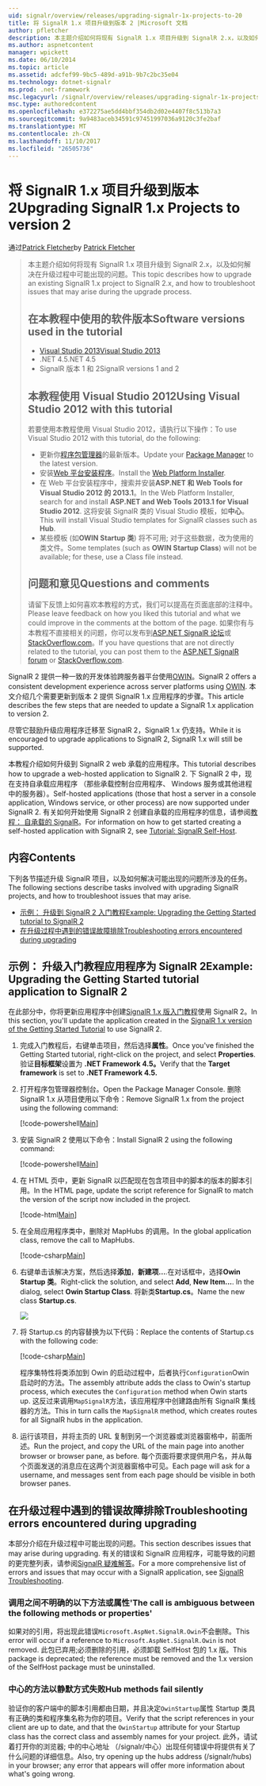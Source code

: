 ```yaml
---
uid: signalr/overview/releases/upgrading-signalr-1x-projects-to-20
title: 将 SignalR 1.x 项目升级到版本 2 |Microsoft 文档
author: pfletcher
description: 本主题介绍如何将现有 SignalR 1.x 项目升级到 SignalR 2.x，以及如何解决在升级过程中可能出现的问题...
ms.author: aspnetcontent
manager: wpickett
ms.date: 06/10/2014
ms.topic: article
ms.assetid: adcfef99-9bc5-489d-a91b-9b7c2bc35e04
ms.technology: dotnet-signalr
ms.prod: .net-framework
msc.legacyurl: /signalr/overview/releases/upgrading-signalr-1x-projects-to-20
msc.type: authoredcontent
ms.openlocfilehash: e372275ae5dd4bbf354db2d02e4407f8c513b7a3
ms.sourcegitcommit: 9a9483aceb34591c97451997036a9120c3fe2baf
ms.translationtype: MT
ms.contentlocale: zh-CN
ms.lasthandoff: 11/10/2017
ms.locfileid: "26505736"
---
```

<a name="upgrading-signalr-1x-projects-to-version-2"></a><span data-ttu-id="cea1c-103">将 SignalR 1.x 项目升级到版本 2</span><span class="sxs-lookup"><span data-stu-id="cea1c-103">Upgrading SignalR 1.x Projects to version 2</span></span>
====================
<span data-ttu-id="cea1c-104">通过[Patrick Fletcher](https://github.com/pfletcher)</span><span class="sxs-lookup"><span data-stu-id="cea1c-104">by [Patrick Fletcher](https://github.com/pfletcher)</span></span>

> <span data-ttu-id="cea1c-105">本主题介绍如何将现有 SignalR 1.x 项目升级到 SignalR 2.x，以及如何解决在升级过程中可能出现的问题。</span><span class="sxs-lookup"><span data-stu-id="cea1c-105">This topic describes how to upgrade an existing SignalR 1.x project to SignalR 2.x, and how to troubleshoot issues that may arise during the upgrade process.</span></span>
> 
> ## <a name="software-versions-used-in-the-tutorial"></a><span data-ttu-id="cea1c-106">在本教程中使用的软件版本</span><span class="sxs-lookup"><span data-stu-id="cea1c-106">Software versions used in the tutorial</span></span>
> 
> 
> - [<span data-ttu-id="cea1c-107">Visual Studio 2013</span><span class="sxs-lookup"><span data-stu-id="cea1c-107">Visual Studio 2013</span></span>](https://www.microsoft.com/visualstudio/eng/2013-downloads)
> - <span data-ttu-id="cea1c-108">.NET 4.5</span><span class="sxs-lookup"><span data-stu-id="cea1c-108">.NET 4.5</span></span>
> - <span data-ttu-id="cea1c-109">SignalR 版本 1 和 2</span><span class="sxs-lookup"><span data-stu-id="cea1c-109">SignalR versions 1 and 2</span></span>
>   
> 
> 
> ## <a name="using-visual-studio-2012-with-this-tutorial"></a><span data-ttu-id="cea1c-110">本教程使用 Visual Studio 2012</span><span class="sxs-lookup"><span data-stu-id="cea1c-110">Using Visual Studio 2012 with this tutorial</span></span>
> 
> 
> <span data-ttu-id="cea1c-111">若要使用本教程使用 Visual Studio 2012，请执行以下操作：</span><span class="sxs-lookup"><span data-stu-id="cea1c-111">To use Visual Studio 2012 with this tutorial, do the following:</span></span>
> 
> - <span data-ttu-id="cea1c-112">更新你[程序包管理器](http://docs.nuget.org/docs/start-here/installing-nuget)的最新版本。</span><span class="sxs-lookup"><span data-stu-id="cea1c-112">Update your [Package Manager](http://docs.nuget.org/docs/start-here/installing-nuget) to the latest version.</span></span>
> - <span data-ttu-id="cea1c-113">安装[Web 平台安装程序](https://www.microsoft.com/web/downloads/platform.aspx)。</span><span class="sxs-lookup"><span data-stu-id="cea1c-113">Install the [Web Platform Installer](https://www.microsoft.com/web/downloads/platform.aspx).</span></span>
> - <span data-ttu-id="cea1c-114">在 Web 平台安装程序中，搜索并安装**ASP.NET 和 Web Tools for Visual Studio 2012 的 2013.1**。</span><span class="sxs-lookup"><span data-stu-id="cea1c-114">In the Web Platform Installer, search for and install **ASP.NET and Web Tools 2013.1 for Visual Studio 2012**.</span></span> <span data-ttu-id="cea1c-115">这将安装 SignalR 类的 Visual Studio 模板，如**中心**。</span><span class="sxs-lookup"><span data-stu-id="cea1c-115">This will install Visual Studio templates for SignalR classes such as **Hub**.</span></span>
> - <span data-ttu-id="cea1c-116">某些模板 (如**OWIN Startup 类**) 将不可用; 对于这些数据，改为使用的类文件。</span><span class="sxs-lookup"><span data-stu-id="cea1c-116">Some templates (such as **OWIN Startup Class**) will not be available; for these, use a Class file instead.</span></span>
> 
> 
> ## <a name="questions-and-comments"></a><span data-ttu-id="cea1c-117">问题和意见</span><span class="sxs-lookup"><span data-stu-id="cea1c-117">Questions and comments</span></span>
> 
> <span data-ttu-id="cea1c-118">请留下反馈上如何喜欢本教程的方式，我们可以提高在页面底部的注释中。</span><span class="sxs-lookup"><span data-stu-id="cea1c-118">Please leave feedback on how you liked this tutorial and what we could improve in the comments at the bottom of the page.</span></span> <span data-ttu-id="cea1c-119">如果你有与本教程不直接相关的问题，你可以发布到[ASP.NET SignalR 论坛](https://forums.asp.net/1254.aspx/1?ASP+NET+SignalR)或[StackOverflow.com](http://stackoverflow.com/)。</span><span class="sxs-lookup"><span data-stu-id="cea1c-119">If you have questions that are not directly related to the tutorial, you can post them to the [ASP.NET SignalR forum](https://forums.asp.net/1254.aspx/1?ASP+NET+SignalR) or [StackOverflow.com](http://stackoverflow.com/).</span></span>


<span data-ttu-id="cea1c-120">SignalR 2 提供一种一致的开发体验跨服务器平台使用[OWIN](http://owin.org)。</span><span class="sxs-lookup"><span data-stu-id="cea1c-120">SignalR 2 offers a consistent development experience across server platforms using [OWIN](http://owin.org).</span></span> <span data-ttu-id="cea1c-121">本文介绍几个需要更新到版本 2 提供 SignalR 1.x 应用程序的步骤。</span><span class="sxs-lookup"><span data-stu-id="cea1c-121">This article describes the few steps that are needed to update a SignalR 1.x application to version 2.</span></span>

<span data-ttu-id="cea1c-122">尽管它鼓励升级应用程序迁移至 SignalR 2，SignalR 1.x 仍支持。</span><span class="sxs-lookup"><span data-stu-id="cea1c-122">While it is encouraged to upgrade applications to SignalR 2, SignalR 1.x will still be supported.</span></span>

<span data-ttu-id="cea1c-123">本教程介绍如何升级到 SignalR 2 web 承载的应用程序。</span><span class="sxs-lookup"><span data-stu-id="cea1c-123">This tutorial describes how to upgrade a web-hosted application to SignalR 2.</span></span> <span data-ttu-id="cea1c-124">下 SignalR 2 中，现在支持自承载应用程序 （那些承载控制台应用程序、 Windows 服务或其他进程中的服务器）。</span><span class="sxs-lookup"><span data-stu-id="cea1c-124">Self-hosted applications (those that host a server in a console application, Windows service, or other process) are now supported under SignalR 2.</span></span> <span data-ttu-id="cea1c-125">有关如何开始使用 SignalR 2 创建自承载的应用程序的信息，请参阅[教程： 自承载的 SignalR](../deployment/tutorial-signalr-self-host.md)。</span><span class="sxs-lookup"><span data-stu-id="cea1c-125">For information on how to get started creating a self-hosted application with SignalR 2, see [Tutorial: SignalR Self-Host](../deployment/tutorial-signalr-self-host.md).</span></span>

## <a name="contents"></a><span data-ttu-id="cea1c-126">内容</span><span class="sxs-lookup"><span data-stu-id="cea1c-126">Contents</span></span>

<span data-ttu-id="cea1c-127">下列各节描述升级 SignalR 项目，以及如何解决可能出现的问题所涉及的任务。</span><span class="sxs-lookup"><span data-stu-id="cea1c-127">The following sections describe tasks involved with upgrading SignalR projects, and how to troubleshoot issues that may arise.</span></span>

- [<span data-ttu-id="cea1c-128">示例： 升级到 SignalR 2 入门教程</span><span class="sxs-lookup"><span data-stu-id="cea1c-128">Example: Upgrading the Getting Started tutorial to SignalR 2</span></span>](#example)
- [<span data-ttu-id="cea1c-129">在升级过程中遇到的错误故障排除</span><span class="sxs-lookup"><span data-stu-id="cea1c-129">Troubleshooting errors encountered during upgrading</span></span>](#troubleshooting)

<a id="example"></a>

## <a name="example-upgrading-the-getting-started-tutorial-application-to-signalr-2"></a><span data-ttu-id="cea1c-130">示例： 升级入门教程应用程序为 SignalR 2</span><span class="sxs-lookup"><span data-stu-id="cea1c-130">Example: Upgrading the Getting Started tutorial application to SignalR 2</span></span>

<span data-ttu-id="cea1c-131">在此部分中，你将更新应用程序中创建[SignalR 1.x 版入门教程](../older-versions/index.md)使用 SignalR 2。</span><span class="sxs-lookup"><span data-stu-id="cea1c-131">In this section, you'll update the application created in the [SignalR 1.x version of the Getting Started Tutorial](../older-versions/index.md) to use SignalR 2.</span></span>

1. <span data-ttu-id="cea1c-132">完成入门教程后，右键单击项目，然后选择**属性**。</span><span class="sxs-lookup"><span data-stu-id="cea1c-132">Once you've finished the Getting Started tutorial, right-click on the project, and select **Properties**.</span></span> <span data-ttu-id="cea1c-133">验证**目标框架**设置为 **.NET Framework 4.5。**</span><span class="sxs-lookup"><span data-stu-id="cea1c-133">Verify that the **Target framework** is set to **.NET Framework 4.5.**</span></span>
2. <span data-ttu-id="cea1c-134">打开程序包管理器控制台。</span><span class="sxs-lookup"><span data-stu-id="cea1c-134">Open the Package Manager Console.</span></span> <span data-ttu-id="cea1c-135">删除 SignalR 1.x 从项目使用以下命令：</span><span class="sxs-lookup"><span data-stu-id="cea1c-135">Remove SignalR 1.x from the project using the following command:</span></span>

    [!code-powershell[Main](upgrading-signalr-1x-projects-to-20/samples/sample1.ps1)]
3. <span data-ttu-id="cea1c-136">安装 SignalR 2 使用以下命令：</span><span class="sxs-lookup"><span data-stu-id="cea1c-136">Install SignalR 2 using the following command:</span></span>

    [!code-powershell[Main](upgrading-signalr-1x-projects-to-20/samples/sample2.ps1)]
4. <span data-ttu-id="cea1c-137">在 HTML 页中，更新 SignalR 以匹配现在包含项目中的脚本的版本的脚本引用。</span><span class="sxs-lookup"><span data-stu-id="cea1c-137">In the HTML page, update the script reference for SignalR to match the version of the script now included in the project.</span></span>

    [!code-html[Main](upgrading-signalr-1x-projects-to-20/samples/sample3.html)]
5. <span data-ttu-id="cea1c-138">在全局应用程序类中，删除对 MapHubs 的调用。</span><span class="sxs-lookup"><span data-stu-id="cea1c-138">In the global application class, remove the call to MapHubs.</span></span>

    [!code-csharp[Main](upgrading-signalr-1x-projects-to-20/samples/sample4.cs)]
6. <span data-ttu-id="cea1c-139">右键单击该解决方案，然后选择**添加**，**新建项...**.在对话框中，选择**Owin Startup 类**。</span><span class="sxs-lookup"><span data-stu-id="cea1c-139">Right-click the solution, and select **Add**, **New Item...**. In the dialog, select **Owin Startup Class**.</span></span> <span data-ttu-id="cea1c-140">将新类**Startup.cs**。</span><span class="sxs-lookup"><span data-stu-id="cea1c-140">Name the new class **Startup.cs**.</span></span>

    ![](upgrading-signalr-1x-projects-to-20/_static/image1.png)
7. <span data-ttu-id="cea1c-141">将 Startup.cs 的内容替换为以下代码：</span><span class="sxs-lookup"><span data-stu-id="cea1c-141">Replace the contents of Startup.cs with the following code:</span></span>

    [!code-csharp[Main](upgrading-signalr-1x-projects-to-20/samples/sample5.cs)]

    <span data-ttu-id="cea1c-142">程序集特性将类添加到 Owin 的启动过程中，后者执行`Configuration`Owin 启动时的方法。</span><span class="sxs-lookup"><span data-stu-id="cea1c-142">The assembly attribute adds the class to Owin's startup process, which executes the `Configuration` method when Owin starts up.</span></span> <span data-ttu-id="cea1c-143">这反过来调用`MapSignalR`方法，该应用程序中创建路由所有 SignalR 集线器的方法。</span><span class="sxs-lookup"><span data-stu-id="cea1c-143">This in turn calls the `MapSignalR` method, which creates routes for all SignalR hubs in the application.</span></span>
8. <span data-ttu-id="cea1c-144">运行该项目，并将主页的 URL 复制到另一个浏览器或浏览器窗格中，前面所述。</span><span class="sxs-lookup"><span data-stu-id="cea1c-144">Run the project, and copy the URL of the main page into another browser or browser pane, as before.</span></span> <span data-ttu-id="cea1c-145">每个页面将要求提供用户名，并从每个页面发送的消息应在这两个浏览器窗格中可见。</span><span class="sxs-lookup"><span data-stu-id="cea1c-145">Each page will ask for a username, and messages sent from each page should be visible in both browser panes.</span></span>

<a id="troubleshooting"></a>

## <a name="troubleshooting-errors-encountered-during-upgrading"></a><span data-ttu-id="cea1c-146">在升级过程中遇到的错误故障排除</span><span class="sxs-lookup"><span data-stu-id="cea1c-146">Troubleshooting errors encountered during upgrading</span></span>

<span data-ttu-id="cea1c-147">本部分介绍在升级过程中可能出现的问题。</span><span class="sxs-lookup"><span data-stu-id="cea1c-147">This section describes issues that may arise during upgrading.</span></span> <span data-ttu-id="cea1c-148">有关的错误和 SignalR 应用程序，可能导致的问题的更完整列表，请参阅[SignalR 疑难解答](../testing-and-debugging/troubleshooting.md)。</span><span class="sxs-lookup"><span data-stu-id="cea1c-148">For a more comprehensive list of errors and issues that may occur with a SignalR application, see [SignalR Troubleshooting](../testing-and-debugging/troubleshooting.md).</span></span>

### <a name="the-call-is-ambiguous-between-the-following-methods-or-properties"></a><span data-ttu-id="cea1c-149">调用之间不明确的以下方法或属性</span><span class="sxs-lookup"><span data-stu-id="cea1c-149">'The call is ambiguous between the following methods or properties'</span></span>

<span data-ttu-id="cea1c-150">如果对的引用，将出现此错误`Microsoft.AspNet.SignalR.Owin`不会删除。</span><span class="sxs-lookup"><span data-stu-id="cea1c-150">This error will occur if a reference to `Microsoft.AspNet.SignalR.Owin` is not removed.</span></span> <span data-ttu-id="cea1c-151">此包已弃用;必须删除的引用，必须卸载 SelfHost 包的 1.x 版。</span><span class="sxs-lookup"><span data-stu-id="cea1c-151">This package is deprecated; the reference must be removed and the 1.x version of the SelfHost package must be uninstalled.</span></span>

### <a name="hub-methods-fail-silently"></a><span data-ttu-id="cea1c-152">中心的方法以静默方式失败</span><span class="sxs-lookup"><span data-stu-id="cea1c-152">Hub methods fail silently</span></span>

<span data-ttu-id="cea1c-153">验证你的客户端中的脚本引用都由日期，并且决定`OwinStartup`属性 Startup 类具有正确的类和程序集名称为你的项目。</span><span class="sxs-lookup"><span data-stu-id="cea1c-153">Verify that the script references in your client are up to date, and that the `OwinStartup` attribute for your Startup class has the correct class and assembly names for your project.</span></span> <span data-ttu-id="cea1c-154">此外，请试着打开你的浏览器; 中的中心地址 （/signalr/中心）出现任何错误中将提供有关了什么问题的详细信息。</span><span class="sxs-lookup"><span data-stu-id="cea1c-154">Also, try opening up the hubs address (/signalr/hubs) in your browser; any error that appears will offer more information about what's going wrong.</span></span>
